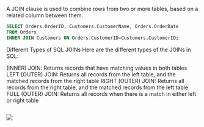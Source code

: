 A JOIN clause is used to combine rows from two or more tables, based on a related column between them.

```SQL
SELECT Orders.OrderID, Customers.CustomerName, Orders.OrderDate
FROM Orders
INNER JOIN Customers ON Orders.CustomerID=Customers.CustomerID;
```
Different Types of SQL JOINs
Here are the different types of the JOINs in SQL:

(INNER) JOIN: Returns records that have matching values in both tables
LEFT (OUTER) JOIN: Returns all records from the left table, and the matched records from the right table
RIGHT (OUTER) JOIN: Returns all records from the right table, and the matched records from the left table
FULL (OUTER) JOIN: Returns all records when there is a match in either left or right table
```SQL

```
<img src="assets/">